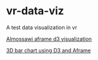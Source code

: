 # vr-data-viz
A test data visualization in vr


[Almossawi aframe d3 visualization](https://almossawi.com/aframe-d3-visualization/)


[3D bar chart using D3 and Aframe](https://github.com/cjroth/aframe-d3-3d-bars-example)